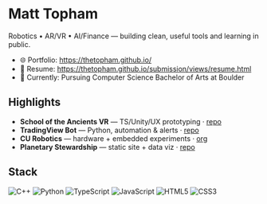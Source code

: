 # Matt Topham

Robotics • AR/VR • AI/Finance — building clean, useful tools and learning in public.

- 🌐 Portfolio: https://thetopham.github.io/
- 💼 Resume: https://thetopham.github.io/submission/views/resume.html
- 🧰 Currently: Pursuing Computer Science Bachelor of Arts at Boulder 

## Highlights
- **School of the Ancients VR** — TS/Unity/UX prototyping · [repo](https://github.com/thetopham/school-of-the-ancients-vr)
- **TradingView Bot** — Python, automation & alerts · [repo](https://github.com/thetopham/tradingview-bot)
- **CU Robotics** — hardware + embedded experiments · [org](https://github.com/CU-Robotics)
- **Planetary Stewardship** — static site + data viz · [repo](https://github.com/thetopham/Planetary-Stewardship)

## Stack
![C++](https://img.shields.io/badge/C++-00599C?logo=c%2B%2B&logoColor=white)
![Python](https://img.shields.io/badge/Python-3776AB?logo=python&logoColor=white)
![TypeScript](https://img.shields.io/badge/TypeScript-3178C6?logo=typescript&logoColor=white)
![JavaScript](https://img.shields.io/badge/JavaScript-F7DF1E?logo=javascript&logoColor=black)
![HTML5](https://img.shields.io/badge/HTML5-E34F26?logo=html5&logoColor=white)
![CSS3](https://img.shields.io/badge/CSS3-1572B6?logo=css3&logoColor=white)
